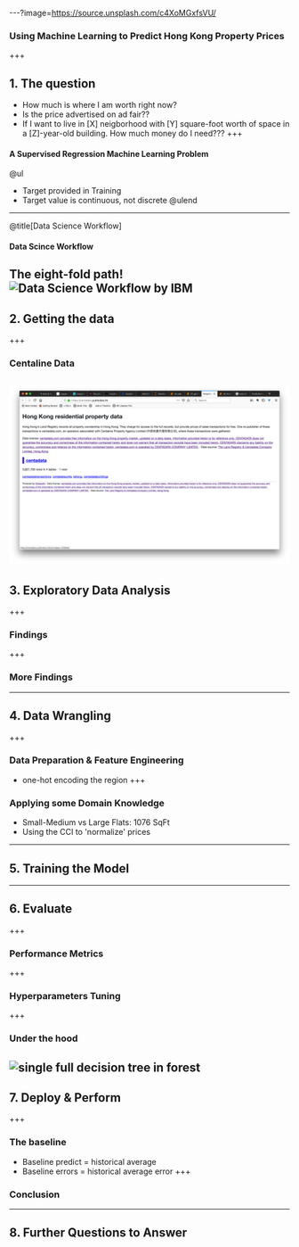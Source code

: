 ---?image=https://source.unsplash.com/c4XoMGxfsVU/
### Using Machine Learning to Predict Hong Kong Property Prices
+++
## 1. The question
* How much is where I am worth right now?  
* Is the price advertised on ad fair??
* If I want to live in [X] neigborhood with [Y] square-foot worth of space in a [Z]-year-old building. How much money do I need???
+++
#### A Supervised Regression Machine Learning Problem
@ul
* Target provided in Training
* Target value is continuous, not discrete
@ulend
---
@title[Data Science Workflow]
#### Data Scince Workflow
The eight-fold path!
![Data Science Workflow by IBM](https://developer.ibm.com/dwblog/wp-content/uploads/sites/73/WatsonExplorer-DSX-p1-768x511.png)
---
## 2. Getting the data
+++
### Centaline Data
![centaline](pitch/2-centadata.png)
---
## 3. Exploratory Data Analysis
+++
### Findings
+++
### More Findings
---
## 4. Data Wrangling
+++
### Data Preparation & Feature Engineering
* one-hot encoding the region
+++
### Applying some Domain Knowledge
* Small-Medium vs Large Flats: 1076 SqFt
* Using the CCI to 'normalize' prices
---
## 5. Training the Model
---
## 6. Evaluate
+++
### Performance Metrics
+++
### Hyperparameters Tuning
+++
### Under the hood
![single full decision tree in forest](data/tree.png)
---
## 7. Deploy & Perform
+++
### The baseline
* Baseline predict = historical average
* Baseline errors = historical average error
+++
### Conclusion

---
## 8. Further Questions to Answer
